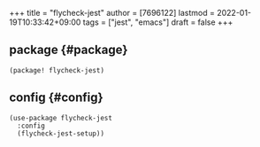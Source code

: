 +++
title = "flycheck-jest"
author = [7696122]
lastmod = 2022-01-19T10:33:42+09:00
tags = ["jest", "emacs"]
draft = false
+++

## package {#package}

```elisp
(package! flycheck-jest)
```


## config {#config}

```elisp
(use-package flycheck-jest
  :config
  (flycheck-jest-setup))
```

